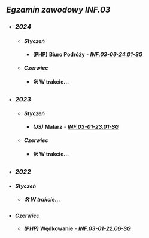 ## ***Egzamin zawodowy INF.03***

- ### ***2024***
  - #### ***Styczeń***
    - **(PHP)** __Biuro Podróży__ - ***[INF.03-06-24.01-SG](INF.03-06-24.01-SG)***
  - #### ***Czerwiec***
    - **🛠️ W trakcie...**

- ### ***2023***
  - #### ***Styczeń***
    - ***(JS)*** __Malarz__ - ***[INF.03-01-23.01-SG](INF.03-01-23.01-SG)***
  - #### ***Czerwiec***
    - **🛠️ W trakcie...**

 - ### ***2022***
  - #### ***Styczeń***
    - ***🛠️ W trakcie...***
  - #### ***Czerwiec***
    - ***(PHP)*** __Wędkowanie__ - ***[INF.03-01-22.06-SG](INF.03-01-22.06-SG)***
